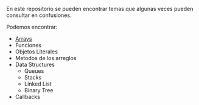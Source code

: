 En este repositorio se pueden encontrar temas que algunas veces pueden consultar en confusiones.

Podemos encontrar:

- [Arrays](#arrays)
- Funciones
- Objetos Literales
- Metodos de los arreglos
- Data Structures
  - Queues
  - Stacks
  - Linked List
  - Binary Tree
- Callbacks
